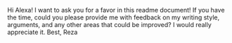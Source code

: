Hi Alexa!
I want to ask you for a favor in this readme document!
If you have the time, could you please provide me with feedback on my writing style, arguments, and any other areas that could be improved?
I would really appreciate it.
Best,
Reza

